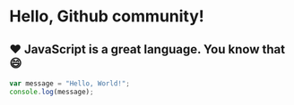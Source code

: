 # Hello, Github community!

## :heart: JavaScript is a great language. You know that :smile:

```JavaScript
var message = "Hello, World!";
console.log(message);
```
